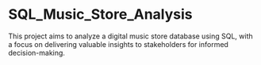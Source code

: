 # SQL_Music_Store_Analysis
This project aims to analyze a digital music store database using SQL, with a focus on delivering valuable insights to stakeholders for informed decision-making. 
